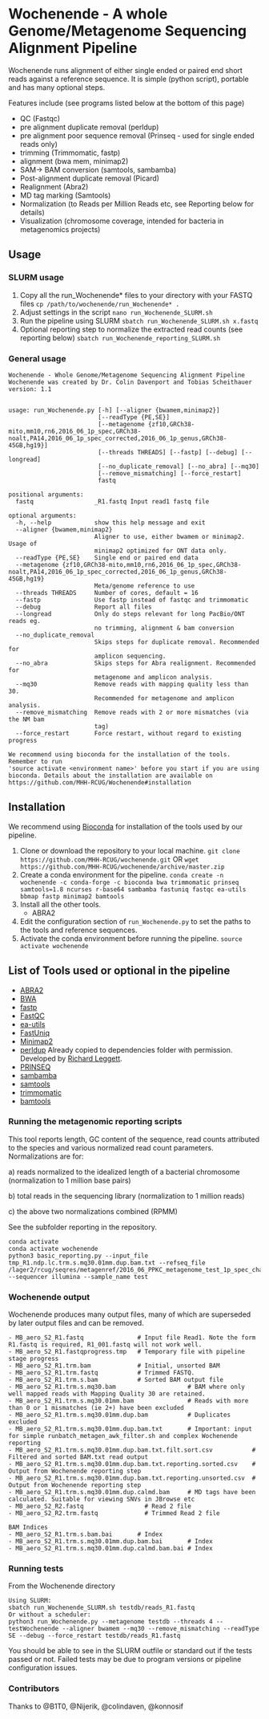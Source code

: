 # Wochenende - A whole Genome/Metagenome Sequencing Alignment Pipeline

Wochenende runs alignment of either single ended or paired end short reads against a reference sequence. It is simple (python script), portable and has many optional steps. 

Features include (see programs listed below at the bottom of this page)
- QC (Fastqc)
- pre alignment duplicate removal (perldup)
- pre alignment poor sequence removal (Prinseq - used for single ended reads only)
- trimming (Trimmomatic, fastp)
- alignment (bwa mem, minimap2)
- SAM-> BAM conversion (samtools, sambamba)
- Post-alignment duplicate removal (Picard)
- Realignment (Abra2)
- MD tag marking (Samtools)
- Normalization (to Reads per Million Reads etc, see Reporting below for details)
- Visualization (chromosome coverage, intended for bacteria in metagenomics projects)




## Usage 

### SLURM usage

1. Copy all the run_Wochenende* files to your directory with your FASTQ files
`cp /path/to/wochenende/run_Wochenende* .`
2. Adjust settings in the script
`nano run_Wochenende_SLURM.sh`
3. Run the pipeline using SLURM
`sbatch run_Wochenende_SLURM.sh x.fastq`
4. Optional reporting step to normalize the extracted read counts  (see reporting below)
`sbatch run_Wochenende_reporting_SLURM.sh`

### General usage

```
Wochenende - Whole Genome/Metagenome Sequencing Alignment Pipeline
Wochenende was created by Dr. Colin Davenport and Tobias Scheithauer
version: 1.1


usage: run_Wochenende.py [-h] [--aligner {bwamem,minimap2}]
                         [--readType {PE,SE}]
                         [--metagenome {zf10,GRCh38-mito,mm10,rn6,2016_06_1p_spec,GRCh38-noalt,PA14,2016_06_1p_spec_corrected,2016_06_1p_genus,GRCh38-45GB,hg19}]
                         [--threads THREADS] [--fastp] [--debug] [--longread]
                         [--no_duplicate_removal] [--no_abra] [--mq30]
                         [--remove_mismatching] [--force_restart]
                         fastq

positional arguments:
  fastq                 _R1.fastq Input read1 fastq file

optional arguments:
  -h, --help            show this help message and exit
  --aligner {bwamem,minimap2}
                        Aligner to use, either bwamem or minimap2. Usage of
                        minimap2 optimized for ONT data only.
  --readType {PE,SE}    Single end or paired end data
  --metagenome {zf10,GRCh38-mito,mm10,rn6,2016_06_1p_spec,GRCh38-noalt,PA14,2016_06_1p_spec_corrected,2016_06_1p_genus,GRCh38-45GB,hg19}
                        Meta/genome reference to use
  --threads THREADS     Number of cores, default = 16
  --fastp               Use fastp instead of fastqc and trimmomatic
  --debug               Report all files
  --longread            Only do steps relevant for long PacBio/ONT reads eg.
                        no trimming, alignment & bam conversion
  --no_duplicate_removal
                        Skips steps for duplicate removal. Recommended for
                        amplicon sequencing.
  --no_abra             Skips steps for Abra realignment. Recommended for
                        metagenome and amplicon analysis.
  --mq30                Remove reads with mapping quality less than 30.
                        Recommended for metagenome and amplicon analysis.
  --remove_mismatching  Remove reads with 2 or more mismatches (via the NM bam
                        tag)
  --force_restart       Force restart, without regard to existing progress

We recommend using bioconda for the installation of the tools. Remember to run
'source activate <environment name>' before you start if you are using
bioconda. Details about the installation are available on
https://github.com/MHH-RCUG/Wochenende#installation
```

## Installation

We recommend using [Bioconda](https://bioconda.github.io/) for installation of the tools used by our pipeline.

1. Clone or download the repository to your local machine.
`git clone https://github.com/MHH-RCUG/wochenende.git`
OR
`wget https://github.com/MHH-RCUG/wochenende/archive/master.zip`
2. Create a conda environment for the pipeline.
`conda create -n wochenende -c conda-forge -c bioconda bwa trimmomatic prinseq samtools=1.8 ncurses r-base64 sambamba fastuniq fastqc ea-utils bbmap fastp minimap2 bamtools`
3. Install all the other tools.
   - ABRA2
4. Edit the configuration section of `run_Wochenende.py` to set the paths to the tools and reference sequences.
5. Activate the conda environment before running the pipeline.
`source activate wochenende`

## List of Tools used or optional in the pipeline

- [ABRA2](https://github.com/mozack/abra2)
- [BWA](https://github.com/lh3/bwa)
- [fastp](https://github.com/OpenGene/fastp)
- [FastQC](https://www.bioinformatics.babraham.ac.uk/projects/fastqc/)
- [ea-utils](https://github.com/ExpressionAnalysis/ea-utils)
- [FastUniq](https://sourceforge.net/projects/fastuniq/)
- [Minimap2](https://github.com/lh3/minimap2)
- [perldup](https://github.com/richardmleggett/scripts/blob/master/remove_pcr_duplicates.pl) Already copied to dependencies folder with permission. Developed by [Richard Leggett](https://github.com/richardmleggett).
- [PRINSEQ](http://prinseq.sourceforge.net/)
- [sambamba](https://github.com/biod/sambamba)
- [samtools](https://github.com/samtools/samtools)
- [trimmomatic](https://github.com/timflutre/trimmomatic)
- [bamtools](https://github.com/pezmaster31/bamtools)


### Running the metagenomic reporting scripts

This tool reports length, GC content of the sequence, read counts attributed to the species and various normalized read count parameters. 
Normalizations are for:

a) reads normalized to the idealized length of a bacterial chromosome (normalization to 1 million base pairs)

b) total reads in the sequencing library (normalization to 1 million reads)

c) the above two normalizations combined (RPMM)


See the subfolder reporting in the repository.

```
conda activate 
conda activate wochenende
python3 basic_reporting.py --input_file tmp_R1.ndp.lc.trm.s.mq30.01mm.dup.bam.txt --refseq_file /lager2/rcug/seqres/metagenref/2016_06_PPKC_metagenome_test_1p_spec_change_cln.fa --sequencer illumina --sample_name test
```

### Wochenende output

Wochenende produces many output files, many of which are superseded by later output files and can be removed.

```
- MB_aero_S2_R1.fastq               # Input file Read1. Note the form R1.fastq is required, R1_001.fastq will not work well.
- MB_aero_S2_R1.fastqprogress.tmp   # Temporary file with pipeline stage progress
- MB_aero_S2_R1.trm.bam             # Initial, unsorted BAM
- MB_aero_S2_R1.trm.fastq           # Trimmed FASTQ.
- MB_aero_S2_R1.trm.s.bam           # Sorted BAM output file
- MB_aero_S2_R1.trm.s.mq30.bam                    # BAM where only well mapped reads with Mapping Quality 30 are retained.
- MB_aero_S2_R1.trm.s.mq30.01mm.bam               # Reads with more than 0 or 1 mismatches (ie 2+) have been excluded
- MB_aero_S2_R1.trm.s.mq30.01mm.dup.bam           # Duplicates excluded
- MB_aero_S2_R1.trm.s.mq30.01mm.dup.bam.txt       # Important: input for simple runbatch_metagen_awk_filter.sh and complex Wochenende reporting
- MB_aero_S2_R1.trm.s.mq30.01mm.dup.bam.txt.filt.sort.csv           # Filtered and sorted BAM.txt read output
- MB_aero_S2_R1.trm.s.mq30.01mm.dup.bam.txt.reporting.sorted.csv    # Output from Wochenende reporting step
- MB_aero_S2_R1.trm.s.mq30.01mm.dup.bam.txt.reporting.unsorted.csv  # Output from Wochenende reporting step
- MB_aero_S2_R1.trm.s.mq30.01mm.dup.calmd.bam     # MD tags have been calculated. Suitable for viewing SNVs in JBrowse etc
- MB_aero_S2_R2.fastq                 # Read 2 file
- MB_aero_S2_R2.trm.fastq             # Trimmed Read 2 file

BAM Indices
- MB_aero_S2_R1.trm.s.bam.bai       # Index
- MB_aero_S2_R1.trm.s.mq30.01mm.dup.bam.bai       # Index
- MB_aero_S2_R1.trm.s.mq30.01mm.dup.calmd.bam.bai # Index
```




### Running tests

From the Wochenende directory
```
Using SLURM:
sbatch run_Wochenende_SLURM.sh testdb/reads_R1.fastq
Or without a scheduler:
python3 run_Wochenende.py --metagenome testdb --threads 4 --testWochenende --aligner bwamem --mq30 --remove_mismatching --readType SE --debug --force_restart testdb/reads_R1.fastq
```
You should be able to see in the SLURM outfile or standard out if the tests passed or not. Failed tests may be due to program versions or pipeline configuration issues.




### Contributors

Thanks to @B1T0, @Nijerik, @colindaven, @konnosif
